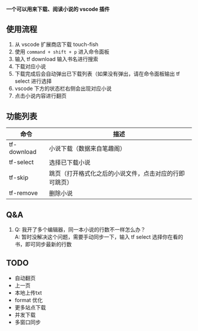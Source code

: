 #### 一个可以用来下载、阅读小说的 vscode 插件
  
## 使用流程  
1. 从 vscode 扩展商店下载 touch-fish
2. 使用 `command + shift + p` 进入命令面板
3. 输入 tf download 输入书名进行搜索
4. 下载对应小说
5. 下载完成后会自动弹出已下载列表（如果没有弹出，请在命令面板输出 tf select 进行选择
6. vscode 下方的状态栏右侧会出现对应小说
7. 点击小说内容进行翻页
  
## 功能列表  

|  命令 | 描述 |
| ---- | --- |
| tf-download | 小说下载（数据来自笔趣阁） |
| tf-select | 选择已下载小说 |
| tf-skip | 跳页（打开格式化之后的小说文件，点击对应的行即可跳页） |
| tf-remove | 删除小说 |

## Q&A
1. Q: 我开了多个编辑器，同一本小说的行数不一样怎么办？  
A: 暂时没解决这个问题，需要手动同步一下，输入 tf select 选择你在看的书，即可同步最新的行数
  
## TODO
- 自动翻页 
- 上一页
- 本地上传txt
- format 优化
- 更多站点下载
- 并发下载
- 多窗口同步
